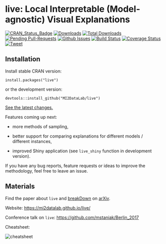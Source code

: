 # live: Local Interpretable (Model-agnostic) Visual Explanations

[![CRAN_Status_Badge](http://www.r-pkg.org/badges/version/live)](https://cran.r-project.org/package=live)
[![Downloads](http://cranlogs.r-pkg.org/badges/live)](http://cran.rstudio.com/package=live)
[![Total Downloads](http://cranlogs.r-pkg.org/badges/grand-total/live?color=orange)](http://cranlogs.r-pkg.org/badges/grand-total/live)
[![Pending Pull-Requests](http://githubbadges.herokuapp.com/MI2DataLab/live/pulls.svg)](https://github.com/MI2DataLab/live/pulls)
[![Github Issues](http://githubbadges.herokuapp.com/MI2DataLab/live/issues.svg)](https://github.com/MI2DataLab/live/issues)
[![Build Status](https://travis-ci.org/MI2DataLab/live.svg?branch=master)](https://travis-ci.org/MI2DataLab/live)
[![Coverage Status](https://img.shields.io/codecov/c/github/MI2DataLab/live/master.svg)](https://codecov.io/github/MI2DataLab/live?branch=master)
[![Tweet](https://img.shields.io/twitter/url/http/shields.io.svg?style=social)](https://twitter.com/intent/tweet?text=The%20live%20package%20will%20help%20you%20explain%20your%20model%27s%20predictions%20by%20fitting%20a%20simpler%20model%20locally.%20Find%20out%20more%20at%0Ahttps://github.com/MI2DataLab/live%0A&hashtags=rstats,interpretableML,machinelearning,xAI)


## Installation

Install stable CRAN version:

```
install.packages("live")
```

or the development version:

```
devtools::install_github("MI2DataLab/live")
```

[See the latest changes.](https://github.com/MI2DataLab/live/blob/master/NEWS.md)

Features coming up next:

  * more methods of sampling,
  
  * better support for comparing explanations for different models / different instances,
  
  * improved Shiny application (see `live_shiny` function in development version).

If you have any bug reports, feature requests or ideas to improve the methodology, feel free to leave an issue.


## Materials

Find the paper about `live` and [breakDown](https://github.com/pbiecek/breakDown) on [arXiv](https://arxiv.org/abs/1804.01955).

Website: https://mi2datalab.github.io/live/

Conference talk on `live`: https://github.com/mstaniak/Berlin_2017


Cheatsheet:

![cheatsheet](https://raw.githubusercontent.com/MI2DataLab/live/master/cheatsheets/liveCheatsheet.png)

